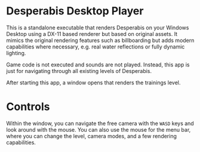 # Desperabis Desktop Player

This is a standalone executable that renders Desperabis on your Windows Desktop using a DX-11 based renderer but based on original assets.
It mimics the original rendering features such as billboarding but adds modern capabilities where necessary, e.g. real water reflections
or fully dynamic lighting.

Game code is not executed and sounds are not played. Instead, this app is just for navigating through all existing levels of Desperabis.

After starting this app, a window opens that renders the trainings level.

# Controls

Within the window, you can navigate the free camera with the `WASD` keys and look around with the mouse.
You can also use the mouse for the menu bar, where you can change the level, camera modes, and a few rendering capabilities.

